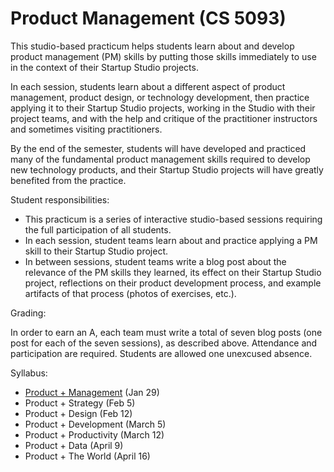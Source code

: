 # Product Management (CS 5093)

This studio-based practicum helps students learn about and develop product management (PM) skills by putting those skills immediately to use in the context of their Startup Studio projects.

In each session, students learn about a different aspect of product management, product design, or technology development, then practice applying it to their Startup Studio projects, working in the Studio with their project teams, and with the help and critique of the practitioner instructors and sometimes visiting practitioners.

By the end of the semester, students will have developed and practiced many of the fundamental product management skills required to develop new technology products, and their Startup Studio projects will have greatly benefited from the practice.

Student responsibilities:

* This practicum is a series of interactive studio-based sessions requiring the full participation of all students.
* In each session, student teams learn about and practice applying a PM skill to their Startup Studio project. 
* In between sessions, student teams write a blog post about the relevance of the PM skills they learned, its effect on their Startup Studio project, reflections on their product development process, and example artifacts of that process (photos of exercises, etc.).

Grading:

In order to earn an A, each team must write a total of seven blog posts (one post for each of the seven sessions), as described above. Attendance and participation are required. Students are allowed one unexcused absence.

Syllabus:

* [Product + Management](https://github.com/cornelltech/product-management/wiki#session-1-product--management) (Jan 29)
* Product + Strategy (Feb 5)
* Product + Design (Feb 12)
* Product + Development (March 5)
* Product + Productivity (March 12)
* Product + Data (April 9)
* Product + The World (April 16)
